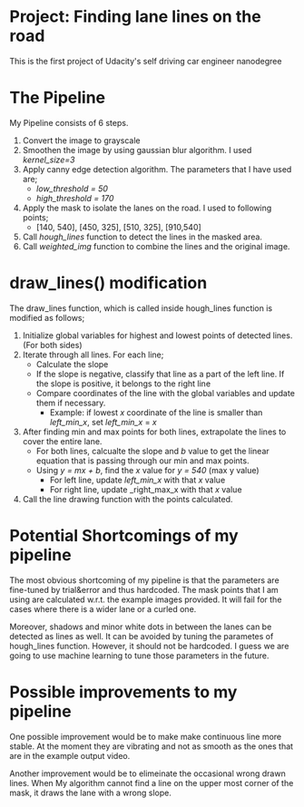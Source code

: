 # Project: Finding lane lines on the road
This is the first project of Udacity's self driving car engineer nanodegree

# The Pipeline
My Pipeline consists of 6 steps.

1. Convert the image to grayscale
2. Smoothen the image by using gaussian blur algorithm. I used _kernel_size=3_
3. Apply canny edge detection algorithm. The parameters that I have used are;
    * _low_threshold = 50_
    * _high_threshold = 170_
4. Apply the mask to isolate the lanes on the road. I used to following points;
    * [140, 540], [450, 325], [510, 325], [910,540]
5. Call _hough_lines_ function to detect the lines in the masked area.
6. Call _weighted_img_ function to combine the lines and the original image.

# draw_lines() modification
The draw_lines function, which is called inside hough_lines function is modified as follows;

1. Initialize global variables for highest and lowest points of detected lines. (For both sides)
2. Iterate through all lines. For each line;
     * Calculate the slope
     * If the slope is negative, classify that line as a part of the left line. If the slope is positive, it belongs to the right line
     * Compare coordinates of the line with the global variables and update them if necessary.
         * Example: if lowest _x_ coordinate of the line is smaller than _left_min_x_, set _left_min_x_ = _x_
3. After finding min and max points for both lines, extrapolate the lines to cover the entire lane.
     * For both lines, calcualte the slope and _b_ value to get the linear equation that is passing through our min and max points.
     * Using _y = mx + b_,  find the _x_ value for _y = 540_ (max y value)
         * For left line, update _left_min_x_ with that _x_ value
         * For right line, update _right_max_x with that _x_ value
4. Call the line drawing function with the points calculated.
         
# Potential Shortcomings of my pipeline
The most obvious shortcoming of my pipeline is that the parameters are fine-tuned by trial&error and thus hardcoded. The mask points that I am using are calculated w.r.t. the example images provided. It will fail for the cases where there is a wider lane or a curled one. 

Moreover, shadows and minor white dots in between the lanes can be detected as lines as well. It can be avoided by tuning the parametes of hough_lines function. However, it should not be hardcoded. I guess we are going to use machine learning to tune those parameters in the future.

# Possible improvements to my pipeline
One possible improvement would be to make make continuous line more stable. At the moment they are vibrating and not as smooth as the ones that are in the example output video. 

Another improvement would be to elimeinate the occasional wrong drawn lines. When My algorithm cannot find a line on the upper most corner of the mask, it draws the lane with a wrong slope. 
